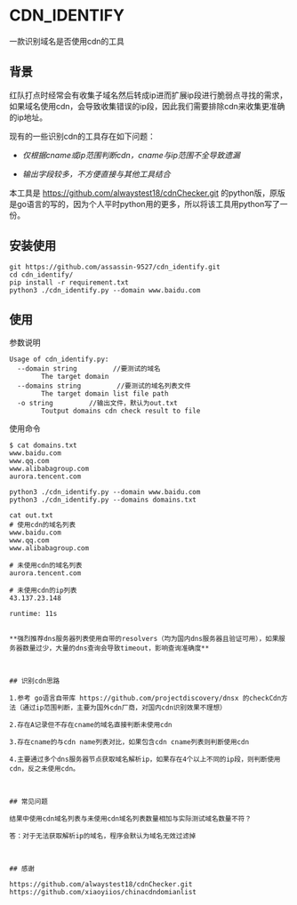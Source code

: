 # CDN_IDENTIFY

一款识别域名是否使用cdn的工具



## 背景

红队打点时经常会有收集子域名然后转成ip进而扩展ip段进行脆弱点寻找的需求，如果域名使用cdn，会导致收集错误的ip段，因此我们需要排除cdn来收集更准确的ip地址。

现有的一些识别cdn的工具存在如下问题：

- *仅根据cname或ip范围判断cdn，cname与ip范围不全导致遗漏*

- *输出字段较多，不方便直接与其他工具结合*



本工具是 https://github.com/alwaystest18/cdnChecker.git 的python版，原版是go语言的写的，因为个人平时python用的更多，所以将该工具用python写了一份。



## 安装使用

```
git https://github.com/assassin-9527/cdn_identify.git
cd cdn_identify/
pip install -r requirement.txt
python3 ./cdn_identify.py --domain www.baidu.com
```



## 使用

参数说明

```
Usage of cdn_identify.py:
  --domain string         //要测试的域名
        The target domain
  --domains string         //要测试的域名列表文件
        The target domain list file path
  -o string         //输出文件，默认为out.txt
        Toutput domains cdn check result to file
```

使用命令

```
$ cat domains.txt 
www.baidu.com
www.qq.com
www.alibabagroup.com
aurora.tencent.com

python3 ./cdn_identify.py --domain www.baidu.com
python3 ./cdn_identify.py --domains domains.txt

cat out.txt
# 使用cdn的域名列表
www.baidu.com
www.qq.com
www.alibabagroup.com

# 未使用cdn的域名列表
aurora.tencent.com

# 未使用cdn的ip列表
43.137.23.148

runtime: 11s 


**强烈推荐dns服务器列表使用自带的resolvers（均为国内dns服务器且验证可用），如果服务器数量过少，大量的dns查询会导致timeout，影响查询准确度**



## 识别cdn思路

1.参考 go语言自带库 https://github.com/projectdiscovery/dnsx 的checkCdn方法（通过ip范围判断，主要为国外cdn厂商，对国内cdn识别效果不理想）

2.存在A记录但不存在cname的域名直接判断未使用cdn

3.存在cname的与cdn name列表对比，如果包含cdn cname列表则判断使用cdn

4.主要通过多个dns服务器节点获取域名解析ip，如果存在4个以上不同的ip段，则判断使用cdn，反之未使用cdn。



## 常见问题

结果中使用cdn域名列表与未使用cdn域名列表数量相加与实际测试域名数量不符？

答：对于无法获取解析ip的域名，程序会默认为域名无效过滤掉



## 感谢

https://github.com/alwaystest18/cdnChecker.git
https://github.com/xiaoyiios/chinacdndomianlist
